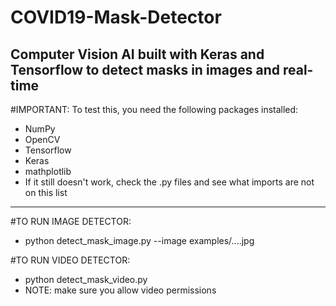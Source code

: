 # COVID19-Mask-Detector
Computer Vision AI built with Keras and Tensorflow to detect masks in images and real-time
-----------------------------------------------------------------------------------------------

#IMPORTANT:
To test this, you need the following packages installed:
  - NumPy
  - OpenCV
  - Tensorflow
  - Keras
  - mathplotlib
  - If it still doesn't work, check the .py files and see what imports are not on this list

---------------------------------------------------------------------------------------------

#TO RUN IMAGE DETECTOR:
  - python detect_mask_image.py --image examples/....jpg

#TO RUN VIDEO DETECTOR:
  - python detect_mask_video.py
  - NOTE: make sure you allow video permissions

